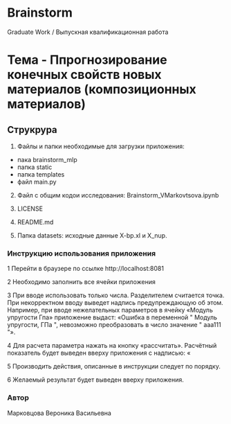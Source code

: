 # Brainstorm
Graduate Work / Выпускная квалификационная работа

# Тема - Ппрогнозирование конечных свойств новых материалов (композиционных материалов)

## Струкрура

1. Файлы и папки необходимые для загрузки приложения: 
- пака brainstorm_mlp
- папка static
- папка templates
- файл main.py

2. Файл с общим кодои исследования: Brainstorm_VMarkovtsova.ipynb


3. LICENSE

4. README.md

4. Папка datasets: исходные данные X-bp.xl и X_nup.


###  Инструкцию использования приложения
1 Перейти в браузере по ссылке http://localhost:8081 

2	Необходимо заполнить все ячейки приложения

3	При вводе использовать только числа. Разделителем считается точка. При некорректном вводу выведет надпись предупреждающую об этом. Например, при вводе нежелательных параметров в ячейку «Модуль упругости Гпа» приложение выдаст: «Ошибка в переменной " Модуль упругости, ГПа ", невозможно преобразовать в число значение " ааа111 "». 

4 Для расчета параметра нажать на кнопку «рассчитать». Расчётный показатель будет выведен вверху приложения с надписью: «

5 Производить действия, описанные в инструкции следует по порядку.

6	Желаемый результат будет выведен вверху приложения.


### Автор
Марковцова Вероника Васильевна
